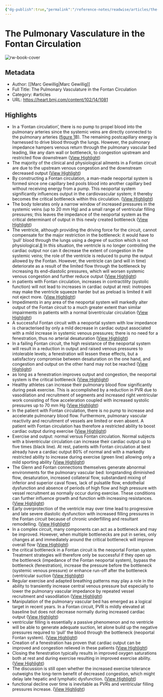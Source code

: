 ```yaml
---
{"dg-publish":true,"permalink":"/reference-notes/readwise/articles/the-pulmonary-vasculature-in-the-fontan-circulation/"}
---
```


# The Pulmonary Vasculature in the Fontan Circulation

![rw-book-cover](https://heart.bmj.com/sites/default/files/highwire/heartjnl/102/14.cover-source.jpg)

## Metadata
- Author: [[Marc Gewillig\|Marc Gewillig]]
- Full Title: The Pulmonary Vasculature in the Fontan Circulation
- Category: #articles
- URL: https://heart.bmj.com/content/102/14/1081

## Highlights
- In a ‘Fontan circulation’, there is no pump to propel blood into the pulmonary arteries since the systemic veins are directly connected to the pulmonary arteries ([figure 1](https://heart.bmj.com/content/102/14/1081#F1)B). The remaining postcapillary energy is harnessed to drive blood through the lungs. However, the pulmonary impedance hampers venous return through the pulmonary vascular bed leading, like any dam wall or bottleneck, to congestion upstream and restricted flow downstream ([View Highlight](https://read.readwise.io/read/01gxnjjcac7mh1ge7w3ysepm4e))
- The majority of the clinical and physiological ailments in a Fontan circuit are due to the upstream venous congestion and the downstream decreased output ([View Highlight](https://read.readwise.io/read/01gxnjjfv122gevzd8ah0czjm7))
- By constructing a Fontan circulation, a man-made neoportal system is formed since one capillary bed pools blood into another capillary bed without receiving energy from a pump. This neoportal system significantly influences output in the cardiovascular system; it thereby becomes the critical bottleneck within this circulation. ([View Highlight](https://read.readwise.io/read/01gxnkmwgm0e5w959caddr6jwd))
- The body tolerates only a narrow window of increased pressures in the systemic veins (up to 20 mm Hg) and a small range of ventricular filling pressures; this leaves the impedance of the neoportal system as the critical determinant of output in this newly created bottleneck ([View Highlight](https://read.readwise.io/read/01gxnkp8xk85c74r47j6wksnk8))
- The ventricle, although providing the driving force for the circuit, cannot compensate for the major restriction in the bottleneck: it would have to ‘pull’ blood through the lungs using a degree of suction which is not physiological.[8](https://heart.bmj.com/content/102/14/1081#ref-8) In this situation, the ventricle is no longer controlling the cardiac output nor can it decrease the extent of congestion in the systemic veins; the role of the ventricle is reduced to pump the output allowed by the Fontan. However, the ventricle can (and will in time) deteriorate as a result of the limited flow through the bottleneck by increasing its end-diastolic pressures, which will worsen systemic venous congestion and further reduce output ([View Highlight](https://read.readwise.io/read/01gxnksgpneg5pk8j2djv9hszw))
- in patients with Fontan circulation, increases in contractility (systolic function) will not lead to increases in cardiac output at rest: inotropes may make the ventricle squeeze harder but as preload is limited it will not eject more. ([View Highlight](https://read.readwise.io/read/01gxnktzgwa3kq6vyk2ztb82s7))
- Impediments in any area of the neoportal system will markedly alter output of the Fontan circuit to a much greater extent than similar impairments in patients with a normal biventricular circulation ([View Highlight](https://read.readwise.io/read/01gxnkyc216jx9p21ayqfg5nc3))
- A successful Fontan circuit with a neoportal system with low impedance is characterised by only a mild decrease in cardiac output associated with a mild increase in systemic venous pressures; there is no need for a fenestration, thus no arterial desaturation ([View Highlight](https://read.readwise.io/read/01gxnm20yhg5w2tabn22hj7h8d))
- In a failing Fontan circuit, the high resistance of the neoportal system will result in a reduction in output and raised venous pressures to intolerable levels; a fenestration will lessen these effects, but a satisfactory compromise between desaturation on the one hand, and congestion and output on the other hand may not be reached ([View Highlight](https://read.readwise.io/read/01gxnm332rmz84m1er3ey5tjqv))
- as long as a fenestration improves output and congestion, the neoportal system is the critical bottleneck ([View Highlight](https://read.readwise.io/read/01gxnm3s8tacv7q174rmvy3z6g))
- Healthy athletes can increase their pulmonary blood flow significantly during peak exercise. This is accomplished by a reduction in PVR due to vasodilation and recruitment of segments and increased right ventricular work consisting of flow acceleration coupled with increased systolic pressures up to 70 mm Hg ([View Highlight](https://read.readwise.io/read/01gxnmb594qb6720gytbksxxjt))
- In the patient with Fontan circulation, there is no pump to increase and accelerate pulmonary blood flow. Furthermore, pulmonary vascular reactivity and recruitment of vessels are limited or even absent. A patient with Fontan circulation has therefore a restricted ability to boost cardiac output during exercise ([View Highlight](https://read.readwise.io/read/01gxnmcdsgjb4vebv6hfnhb15c))
- Exercise and output: normal versus Fontan circulation. Normal subjects with a biventricular circulation can increase their cardiac output up to five times (black line). At rest, patients with Fontan circulation at best already have a cardiac output 80% of normal and with a markedly restricted ability to increase during exercise (green line) allowing only a mild sporting ability ([View Highlight](https://read.readwise.io/read/01gxnmd6snncqx8bvqt64wsv3n))
- The Glenn and Fontan connections themselves generate abnormal environments for the pulmonary vascular bed: longstanding diminished flow, desaturation, increased collateral flow, substandard mixing of inferior and superior caval flows, lack of pulsatile flow, endothelial dysfunction and absence of periods of high flow and high pressure with vessel recruitment as normally occur during exercise. These conditions can further influence growth and function with increasing resistances. ([View Highlight](https://read.readwise.io/read/01gxnmvnb9qvd82xsen1650qn8))
- Early overprotection of the ventricle may over time lead to progressive and late severe diastolic dysfunction with increased filling pressures in the Fontan circuit because of chronic underfilling and resultant remodelling. ([View Highlight](https://read.readwise.io/read/01gxnmzhzqk2v6h9yxq579vk7y))
- In a complex circuit, many components can act as a bottleneck and may be improved. However, when multiple bottlenecks are put in series, only changes at and immediately around the critical bottleneck will improve overall flow ([View Highlight](https://read.readwise.io/read/01gxnn2mgd68c0wt4y8kt94dyg))
- the critical bottleneck in a Fontan circuit is the neoportal Fontan system. Treatment strategies will therefore only be successful if they open up the bottleneck (impedance of the Fontan neoportal system), bypass the bottleneck (fenestration), increase the pressure before the bottleneck (systemic venous pressure) or enhance run-off after the bottleneck (ventricular suction ([View Highlight](https://read.readwise.io/read/01gxnn3kthqzcb3fvwtht6wpyd))
- Regular exercise and adapted breathing patterns may play a role in the ability to transiently increase central venous pressure but especially to lower the pulmonary vascular impedance by repeated vessel recruitment and vasodilation ([View Highlight](https://read.readwise.io/read/01gxnv50ktpj254dpc7p5qe98p))
- Manipulation of the pulmonary vascular bed has emerged as a logical target in recent years. In a Fontan circuit, PVR is mildly elevated at baseline but does not decrease normally during increased cardiac output ([View Highlight](https://read.readwise.io/read/01gxnv60qy7m4de1fv8ey7f4mh))
- ventricular filling is essentially a passive phenomenon and no ventricle will be able to generate adequate suction, let alone build up the negative pressures required to ‘pull’ the blood through the bottleneck (neoportal Fontan system). ([View Highlight](https://read.readwise.io/read/01gxnv7ajk75aqgmabn85cyawb))
- Creation of a fenestration has proven that cardiac output can be improved and congestion relieved in these patients ([View Highlight](https://read.readwise.io/read/01gxnvbtac66nmzk8v3hwe62j0))
- Closing the fenestration typically results in improved oxygen saturations both at rest and during exercise resulting in improved exercise ability. ([View Highlight](https://read.readwise.io/read/01gxnvbyny43cw86nb0sgkagyr))
- The discussion is still open whether the increased exercise tolerance outweighs the long-term benefit of decreased congestion, which might delay late hepatic and lymphatic dysfunction. ([View Highlight](https://read.readwise.io/read/01gxnvc1q7xxwvkyex96wk61ve))
- functional decline over time is inevitable as PVRs and ventricular filling pressures increase. ([View Highlight](https://read.readwise.io/read/01gxnve6728tt6eq86wp3fp8hw))
